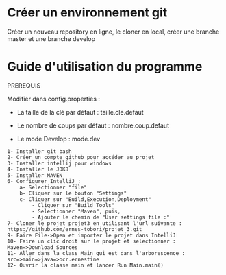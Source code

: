 # Créer un environnement git
Créer un nouveau repository en ligne, le cloner en local, créer une branche master et une branche develop
# Guide d'utilisation du programme
PREREQUIS
   
   Modifier dans config.properties :
   
   - La taille de la clé par défaut : taille.cle.defaut
   
   - Le nombre de coups par défaut : nombre.coup.defaut
   
   - Le mode Develop : mode.dev
   
   
    1- Installer git bash
    2- Créer un compte github pour accéder au projet
    3- Installer intellij pour windows
    4- Installer le JDK8
    5- Installer MAVEN
    6- Configurer IntelliJ :
        a- Selectionner "file"
        b- Cliquer sur le bouton "Settings"
        c- Cliquer sur "Build,Execution,Deployment"
    	    - Cliquer sur "Build Tools"
    	    - Selectionner "Maven", puis,
    	    - Ajouter le chemin de "User settings file :"
    7- Cloner le projet projet3 en utilisant l'url suivante : https://github.com/ernes-tobori/projet_3.git
    9- Faire File->Open et importer le projet dans IntelliJ
    10- Faire un clic droit sur le projet et selectionner : Maven=>Download Sources
    11- Aller dans la class Main qui est dans l'arborescence : src=>main=>java=>ocr.ernestine
    12- Ouvrir la classe main et lancer Run Main.main()

